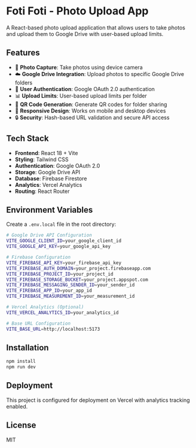 # Foti Foti - Photo Upload App

A React-based photo upload application that allows users to take photos and upload them to Google Drive with user-based upload limits.

## Features

- 📸 **Photo Capture**: Take photos using device camera
- ☁️ **Google Drive Integration**: Upload photos to specific Google Drive folders
- 🔐 **User Authentication**: Google OAuth 2.0 authentication
- 📊 **Upload Limits**: User-based upload limits per folder
- 🔗 **QR Code Generation**: Generate QR codes for folder sharing
- 📱 **Responsive Design**: Works on mobile and desktop devices
- 🔒 **Security**: Hash-based URL validation and secure API access

## Tech Stack

- **Frontend**: React 18 + Vite
- **Styling**: Tailwind CSS
- **Authentication**: Google OAuth 2.0
- **Storage**: Google Drive API
- **Database**: Firebase Firestore
- **Analytics**: Vercel Analytics
- **Routing**: React Router

## Environment Variables

Create a `.env.local` file in the root directory:

```bash
# Google Drive API Configuration
VITE_GOOGLE_CLIENT_ID=your_google_client_id
VITE_GOOGLE_API_KEY=your_google_api_key

# Firebase Configuration
VITE_FIREBASE_API_KEY=your_firebase_api_key
VITE_FIREBASE_AUTH_DOMAIN=your_project.firebaseapp.com
VITE_FIREBASE_PROJECT_ID=your_project_id
VITE_FIREBASE_STORAGE_BUCKET=your_project.appspot.com
VITE_FIREBASE_MESSAGING_SENDER_ID=your_sender_id
VITE_FIREBASE_APP_ID=your_app_id
VITE_FIREBASE_MEASUREMENT_ID=your_measurement_id

# Vercel Analytics (Optional)
VITE_VERCEL_ANALYTICS_ID=your_analytics_id

# Base URL Configuration
VITE_BASE_URL=http://localhost:5173
```

## Installation

```bash
npm install
npm run dev
```

## Deployment

This project is configured for deployment on Vercel with analytics tracking enabled.

## License

MIT
